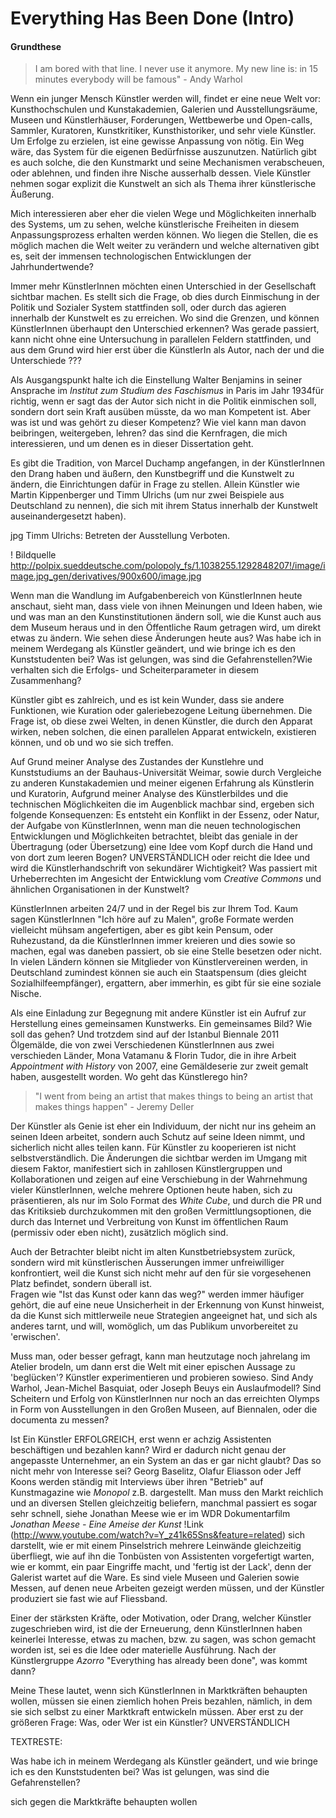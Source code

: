 # Everything Has Been Done (Intro)

#### Grundthese 

> I am bored with that line. I never use it anymore. My new line is: in 15 minutes everybody will be famous" - Andy Warhol

Wenn ein junger Mensch Künstler werden will, findet er eine neue Welt vor: Kunsthochschulen und Kunstakademien, Galerien und 
Ausstellungsräume, Museen und Künstlerhäuser, Forderungen, Wettbewerbe und Open-calls, Sammler, Kuratoren, Kunstkritiker, 
Kunsthistoriker, und sehr viele Künstler.  Um Erfolge zu erzielen, ist eine gewisse Anpassung von nötig. Ein Weg wäre, das System 
für die eigenen Bedürfnisse auszunutzen. Natürlich gibt es auch solche, die den Kunstmarkt und seine Mechanismen verabscheuen, 
oder ablehnen, und finden ihre Nische ausserhalb dessen. Viele Künstler nehmen sogar explizit die Kunstwelt an sich als Thema ihrer 
künstlerische Äußerung.

Mich interessieren aber eher die vielen Wege und Möglichkeiten innerhalb des Systems, um zu sehen, welche künstlerische Freiheiten 
in diesem Anpassungsprozess erhalten werden können. Wo liegen die Stellen, die es möglich machen die Welt weiter zu verändern und 
welche alternativen gibt es, seit der immensen technologischen Entwicklungen der Jahrhundertwende? 

Immer mehr KünstlerInnen möchten einen Unterschied in der Gesellschaft sichtbar machen. Es stellt sich die Frage, ob dies durch 
Einmischung in der Politik und Sozialer System stattfinden soll, oder durch das agieren innerhalb der Kunstwelt 
es zu erreichen. Wo sind die Grenzen, und können KünstlerInnen überhaupt den Unterschied erkennen? Was gerade passiert, kann nicht 
ohne eine Untersuchung in parallelen Feldern stattfinden, und aus dem Grund wird hier erst über die KünstlerIn als Autor, nach der 
und die Unterschiede ???

Als Ausgangspunkt halte ich die Einstellung Walter Benjamins in seiner Ansprache im *Institut zum Studium des Faschismus* in Paris 
im Jahr 1934für richtig, wenn er sagt das der Autor sich nicht in die Politik einmischen soll, sondern dort sein Kraft ausüben müsste, 
da wo man Kompetent ist. Aber was ist und was gehört zu dieser Kompetenz? Wie viel kann man davon beibringen, weitergeben, lehren? das 
sind die Kernfragen, die mich interessieren, und um denen es in dieser Dissertation geht.

Es gibt die Tradition, von Marcel Duchamp angefangen, in der KünstlerInnen den Drang haben und äußern, den Kunstbegriff und die 
Kunstwelt zu ändern, die Einrichtungen dafür in Frage zu stellen. Allein Künstler wie Martin Kippenberger und Timm Ulrichs (um nur 
zwei Beispiele aus Deutschland zu nennen), die sich mit ihrem Status innerhalb der Kunstwelt auseinandergesetzt haben).

   jpg Timm Ulrichs: Betreten der Ausstellung Verboten.

   ! Bildquelle http://polpix.sueddeutsche.com/polopoly_fs/1.1038255.1292848207!/image/image.jpg_gen/derivatives/900x600/image.jpg

Wenn man die Wandlung im Aufgabenbereich von KünstlerInnen heute anschaut, sieht man, dass viele von ihnen Meinungen und Ideen haben,
wie und was man an den Kunstinstitutionen ändern soll, wie die Kunst auch aus dem Museum heraus und in den Öffentliche Raum getragen 
wird, um direkt etwas zu ändern. Wie sehen diese Änderungen heute aus? Was habe ich in meinem Werdegang als Künstler geändert, und wie 
bringe ich es den Kunststudenten bei? Was ist gelungen, was sind die Gefahrenstellen?Wie verhalten sich die Erfolgs- und 
Scheiterparameter in diesem Zusammenhang?

Künstler gibt es zahlreich, und es ist kein Wunder, dass sie andere Funktionen, wie Kuration oder galeriebezogene Leitung übernehmen. 
Die Frage ist, ob diese zwei Welten, in denen Künstler, die durch den Apparat wirken, neben solchen, die einen parallelen Apparat 
entwickeln, existieren können, und ob und wo sie sich treffen.

Auf Grund meiner Analyse des Zustandes der Kunstlehre und Kunststudiums an der Bauhaus-Universität Weimar, sowie durch Vergleiche zu 
anderen Kunstakademien und meiner eigenen Erfahrung als Künstlerin und Kuratorin, Aufgrund meiner Analyse des Künstlerbildes und die 
technischen Möglichkeiten die im Augenblick machbar sind, ergeben sich folgende Konsequenzen: Es entsteht ein Konflikt in der Essenz, 
oder Natur, der Aufgabe von KünstlerInnen, wenn man die neuen technologischen Entwicklungen und Möglichkeiten betrachtet, bleibt das 
geniale in der Übertragung (oder Übersetzung) eine Idee vom Kopf durch die Hand und von dort zum leeren Bogen? UNVERSTÄNDLICH oder 
reicht die Idee und wird die Künstlerhandschrift von sekundärer Wichtigkeit? Was passiert mit Urheberrechten im Angesicht der 
Entwicklung vom *Creative Commons* und ähnlichen Organisationen in der Kunstwelt? 

KünstlerInnen arbeiten 24/7 und in der Regel bis zur Ihrem Tod. Kaum sagen KünstlerInnen "Ich höre auf zu Malen", große Formate werden 
vielleicht mühsam angefertigen, aber es gibt kein Pensum, oder Ruhezustand, da die KünstlerInnen immer kreieren und dies sowie so machen, 
egal was daneben passiert, ob sie eine Stelle besetzen oder nicht. In vielen Ländern können sie Mitglieder von Künstlervereinen werden, 
in Deutschland zumindest können sie auch ein Staatspensum (dies gleicht Sozialhilfeempfänger), ergattern, aber immerhin, es gibt für sie 
eine soziale Nische.

Als eine Einladung zur Begegnung mit andere Künstler ist ein Aufruf zur Herstellung eines gemeinsamen Kunstwerks. Ein gemeinsames Bild? 
Wie soll das gehen? Und trotzdem sind auf der Istanbul Biennale 2011 Ölgemälde, die von zwei Verschiedenen KünstlerInnen aus zwei 
verschieden Länder, Mona Vatamanu & Florin Tudor, die in ihre Arbeit *Appointment with History* von 2007, eine Gemäldeserie zur zweit 
gemalt haben, ausgestellt worden. Wo geht das Künstlerego hin?


> "I went from being an artist that makes things to being an artist that makes things happen" - Jeremy Deller


Der Künstler als Genie ist eher ein Individuum, der nicht nur ins geheim an seinen Ideen arbeitet, sondern auch Schutz auf seine Ideen 
nimmt, und sicherlich nicht alles teilen kann. Für Künstler zu kooperieren ist nicht selbstverständlich. Die Änderungen die sichtbar werden 
im Umgang mit diesem Faktor, manifestiert sich in zahllosen Künstlergruppen und Kollaborationen und zeigen auf eine Verschiebung in der
Wahrnehmung vieler KünstlerInnen, welche mehrere Optionen heute haben, sich zu präsentieren, als nur im Solo Format des *White Cube*,
und durch die PR und das Kritiksieb durchzukommen mit den großen Vermittlungsoptionen, die durch das Internet und Verbreitung von Kunst im 
öffentlichen Raum (permissiv oder eben nicht), zusätzlich möglich sind. 

Auch der Betrachter bleibt nicht im alten Kunstbetriebsystem zurück, sondern wird mit künstlerischen Äusserungen immer unfreiwilliger 
konfrontiert, weil die Kunst sich nicht mehr auf den für sie vorgesehenen Platz befindet, sondern überall ist.  
Fragen wie "Ist das Kunst oder kann das weg?" werden immer häufiger gehört, die auf eine neue Unsicherheit in der Erkennung von Kunst 
hinweist, da die Kunst sich mittlerweile neue Strategien angeeignet hat, und sich als anderes tarnt, und will, womöglich, um das Publikum 
unvorbereitet zu 'erwischen'.

Muss man, oder besser gefragt, kann man heutzutage noch jahrelang im Atelier brodeln, um dann erst die Welt mit einer epischen Aussage 
zu 'beglücken'? Künstler experimentieren und probieren sowieso. Sind Andy Warhol, Jean-Michel Basquiat, oder Joseph Beuys ein Auslaufmodell? 
Sind Scheitern und Erfolg von KünstlerInnen nur noch an das erreichten Olymps in Form von Ausstellungen in den Großen Museen, auf Biennalen, 
oder die documenta zu messen? 

Ist Ein Künstler ERFOLGREICH, erst wenn er achzig Assistenten beschäftigen und bezahlen kann? Wird er dadurch nicht genau
der angepasste Unternehmer, an ein System an das er gar nicht glaubt? Das so nicht mehr von Interesse sei? Georg Baselitz, Olafur Eliasson 
oder Jeff Koons werden ständig mit Interviews über ihren "Betrieb" auf Kunstmagazine wie *Monopol* z.B. dargestellt. Man muss den Markt 
reichlich und an diversen Stellen gleichzeitig beliefern, manchmal passiert es sogar sehr schnell, siehe Jonathan Meese wie er im WDR 
Dokumentarfilm *Jonathan Meese - Eine Ameise der Kunst* !Link (http://www.youtube.com/watch?v=Y_z41k65Sns&feature=related) sich darstellt, 
wie er mit einem Pinselstrich mehrere Leinwände gleichzeitig überfliegt, wie auf ihn die Tonbüsten von Assistenten vorgefertigt warten, 
wie er kommt, ein paar Eingriffe macht, und 'fertig ist der Lack', denn der Galerist wartet auf die Ware. Es sind viele Museen und Galerien 
sowie Messen, auf denen neue Arbeiten gezeigt werden müssen, und der Künstler produziert sie fast wie auf Fliessband.

Einer der stärksten Kräfte, oder Motivation, oder Drang, welcher Künstler zugeschrieben wird, ist die der Erneuerung, denn KünstlerInnen haben 
keinerlei Interesse, etwas zu machen, bzw. zu sagen, was schon gemacht worden ist, sei es die Idee oder materielle Ausführung.
Nach der Künstlergruppe *Azorro* "Everything has already been done", was kommt dann?

Meine These lautet, wenn sich KünstlerInnen in Marktkräften behaupten wollen, müssen sie einen ziemlich hohen Preis bezahlen, nämlich, 
in dem sie sich selbst zu einer Marktkraft entwickeln müssen. Aber erst zu der größeren Frage: Was, oder Wer ist ein Künstler? UNVERSTÄNDLICH

TEXTRESTE:

Was habe ich in meinem Werdegang als Künstler geändert, und wie bringe ich es den Kunststudenten bei? Was ist gelungen, 
was sind die Gefahrenstellen?

sich gegen die Marktkräfte behaupten wollen
